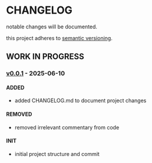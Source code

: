 # CHANGELOG

notable changes will be documented.

this project adheres to [semantic versioning](https://semver.org/spec/v2.0.0.html).

## WORK IN PROGRESS

### [v0.0.1](https://github.com/your-username/physarum/commits/v0.0.1) - 2025-06-10

#### ADDED
- added CHANGELOG.md to document project changes

#### REMOVED
- removed irrelevant commentary from code

#### INIT
- initial project structure and commit
